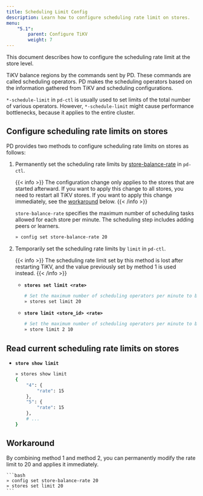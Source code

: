 ```yaml
---
title: Scheduling Limit Config
description: Learn how to configure scheduling rate limit on stores.
menu:
    "5.1":
        parent: Configure TiKV
        weight: 7
---
```


This document describes how to configure the scheduling rate limit at the store level.

TiKV balance regions by the commands sent by PD. These commands are called scheduling operators. PD makes the scheduling operators based on the information gathered from TiKV and scheduling configurations.

`*-schedule-limit` in `pd-ctl` is usually used to set limits of the total number of various operators. However, `*-schedule-limit` might cause performance bottlenecks, because it applies to the entire cluster. 

## Configure scheduling rate limits on stores

PD provides two methods to configure scheduling rate limits on stores as follows:

1. Permanently set the scheduling rate limits by [store-balance-rate](../pd-configuration-file/#store-balance-rate) in `pd-ctl`.

    {{< info >}}
The configuration change only applies to the stores that are started afterward. If you want to apply this change to all stores, you need to restart all TiKV stores. If you want to apply this change immediately, see the [workaround](#workaround) below.
    {{< /info >}}

    `store-balance-rate` specifies the maximum number of scheduling tasks allowed for each store per minute. The scheduling step includes adding peers or learners.

      ```bash
      » config set store-balance-rate 20
      ```

2. Temporarily set the scheduling rate limits by `limit` in `pd-ctl`.

    {{< info >}}
The scheduling rate limit set by this method is lost after restarting TiKV, and the value previously set by method 1 is used instead.
    {{< /info >}}

    - **`stores set limit <rate>`**

        ```bash
        # Set the maximum number of scheduling operators per minute to be 20. Apply to all stores.
        » stores set limit 20
        ```

    - **`store limit <store_id> <rate>`**

        ```bash
        # Set the maximum number of scheduling operators per minute to be 20. Apply to store 2.
        » store limit 2 10
        ```

## Read current scheduling rate limits on stores

  - **`store show limit`**

    ```bash
    » stores show limit
    {
        "4": {
            "rate": 15
        },
        "5": {
            "rate": 15
        },
        # ...
    }
    ```

## Workaround

By combining method 1 and method 2, you can permanently modify the rate limit to 20 and applies it immediately.

    ```bash
    » config set store-balance-rate 20
    » stores set limit 20
    ```
